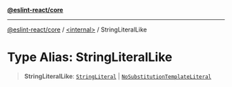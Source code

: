 [**@eslint-react/core**](../../README.md)

***

[@eslint-react/core](../../README.md) / [\<internal\>](../README.md) / StringLiteralLike

# Type Alias: StringLiteralLike

> **StringLiteralLike**: [`StringLiteral`](../interfaces/StringLiteral.md) \| [`NoSubstitutionTemplateLiteral`](../interfaces/NoSubstitutionTemplateLiteral.md)
